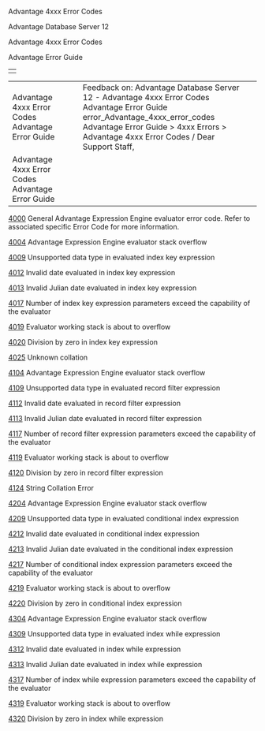 Advantage 4xxx Error Codes




Advantage Database Server 12  

Advantage 4xxx Error Codes

Advantage Error Guide

|  |
| --- |
|  |

|  |  |  |  |  |
| --- | --- | --- | --- | --- |
| Advantage 4xxx Error Codes  Advantage Error Guide |  |  | Feedback on: Advantage Database Server 12 - Advantage 4xxx Error Codes Advantage Error Guide error\_Advantage\_4xxx\_error\_codes Advantage Error Guide > 4xxx Errors > Advantage 4xxx Error Codes / Dear Support Staff, |  |
| Advantage 4xxx Error Codes  Advantage Error Guide |  |  |  |  |

[4000](error_4000_general_advantage_expression_engine_evaluator_error_code_refer_to_associated_specific_error_code_for_more_information_.htm) General Advantage Expression Engine evaluator error code. Refer to associated specific Error Code for more information.

[4004](error_4004_advantage_expression_engine_evaluator_stack_overflow.htm) Advantage Expression Engine evaluator stack overflow

[4009](error_4009_unsupported_data_type_in_evaluated_index_key_expression.htm) Unsupported data type in evaluated index key expression

[4012](error_4012_invalid_date_evaluated_in_index_key_expression.htm) Invalid date evaluated in index key expression

[4013](error_4013_invalid_julian_date_evaluated_in_index_key_expression.htm) Invalid Julian date evaluated in index key expression

[4017](error_4017_number_of_index_key_expression_parameters_exceed_the_capability_of_the_evaluator.htm) Number of index key expression parameters exceed the capability of the evaluator

[4019](error_4019_evaluator_working_stack_is_about_to_overflow.htm) Evaluator working stack is about to overflow

[4020](error_4020_division_by_zero_in_index_key_expression.htm) Division by zero in index key expression

[4025](error_4025_unknown_collation.htm) Unknown collation

[4104](error_4104_advantage_expression_engine_evaluator_stack_overflow.htm) Advantage Expression Engine evaluator stack overflow

[4109](error_4109_unsupported_data_type_in_evaluated_record_filter_expression.htm) Unsupported data type in evaluated record filter expression

[4112](error_4112_invalid_date_evaluated_in_record_filter_expression.htm) Invalid date evaluated in record filter expression

[4113](error_4113_invalid_julian_date_evaluated_in_record_filter_expression.htm) Invalid Julian date evaluated in record filter expression

[4117](error_4117_number_of_record_filter_expression_parameters_exceed_the_capability_of_the_evaluator.htm) Number of record filter expression parameters exceed the capability of the evaluator

[4119](error_4119_evaluator_working_stack_is_about_to_overflow.htm) Evaluator working stack is about to overflow

[4120](error_4120_division_by_zero_in_record_filter_expression.htm) Division by zero in record filter expression

[4124](error_4124_string_collation_error.htm) String Collation Error

[4204](error_4204_advantage_expression_engine_evaluator_stack_overflow.htm) Advantage Expression Engine evaluator stack overflow

[4209](error_4209_unsupported_data_type_in_evaluated_conditional_index_expression.htm) Unsupported data type in evaluated conditional index expression

[4212](error_4212_invalid_date_evaluated_in_conditional_index_expression.htm) Invalid date evaluated in conditional index expression

[4213](error_4213_invalid_julian_date_evaluated_in_the_conditional_index_expression.htm) Invalid Julian date evaluated in the conditional index expression

[4217](error_4217_number_of_conditional_index_expression_parameters_exceed_the_capability_of_the_evaluator.htm) Number of conditional index expression parameters exceed the capability of the evaluator

[4219](error_4219_evaluator_working_stack_is_about_to_overflow.htm) Evaluator working stack is about to overflow

[4220](error_4220_division_by_zero_in_conditional_index_expression.htm) Division by zero in conditional index expression

[4304](error_4304_advantage_expression_engine_evaluator_stack_overflow.htm) Advantage Expression Engine evaluator stack overflow

[4309](error_4309_unsupported_data_type_in_evaluated_index_while_expression.htm) Unsupported data type in evaluated index while expression

[4312](error_4312_invalid_date_evaluated_in_index_while_expression.htm) Invalid date evaluated in index while expression

[4313](error_4313_invalid_julian_date_evaluated_in_index_while_expression.htm) Invalid Julian date evaluated in index while expression

[4317](error_4317_number_of_index_while_expression_parameters_exceed_the_capability_of_the_evaluator.htm) Number of index while expression parameters exceed the capability of the evaluator

[4319](error_4319_evaluator_working_stack_is_about_to_overflow.htm) Evaluator working stack is about to overflow

[4320](error_4320_division_by_zero_in_index_while_expression.htm) Division by zero in index while expression